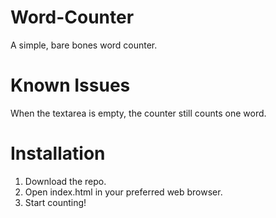 # Word-Counter
A simple, bare bones word counter.

# Known Issues
When the textarea is empty, the counter still counts one word.

# Installation
1. Download the repo. 
2. Open index.html in your preferred web browser.
3. Start counting!
